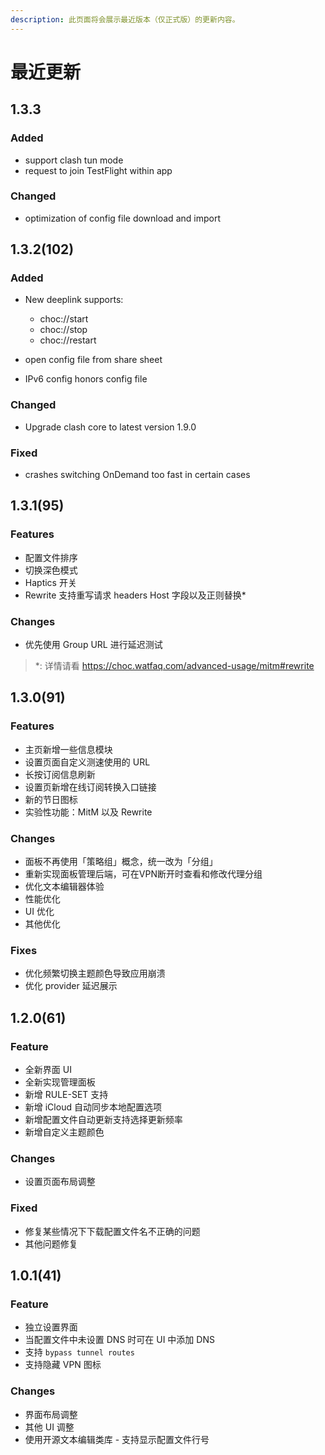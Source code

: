 ```yaml
---
description: 此页面将会展示最近版本（仅正式版）的更新内容。
---
```


# 最近更新

## 1.3.3

### Added
- support clash tun mode
- request to join TestFlight within app

### Changed
- optimization of config file download and import

## 1.3.2(102)

### Added
- New deeplink supports:
  - choc://start
  - choc://stop
  - choc://restart  

- open config file from share sheet
- IPv6 config honors config file
### Changed
- Upgrade clash core to latest version 1.9.0

### Fixed
- crashes switching OnDemand too fast in certain cases


## 1.3.1(95)

### Features
 - 配置文件排序
 - 切换深色模式
 - Haptics 开关
 - Rewrite 支持重写请求 headers Host 字段以及正则替换*

### Changes
 - 优先使用 Group URL 进行延迟测试

> *: 详情请看 https://choc.watfaq.com/advanced-usage/mitm#rewrite

## 1.3.0(91)

### Features
- 主页新增一些信息模块
- 设置页面自定义测速使用的 URL
- 长按订阅信息刷新
- 设置页新增在线订阅转换入口链接
- 新的节日图标
- 实验性功能：MitM 以及 Rewrite

### Changes
- 面板不再使用「策略组」概念，统一改为「分组」
- 重新实现面板管理后端，可在VPN断开时查看和修改代理分组
- 优化文本编辑器体验
- 性能优化
- UI 优化
- 其他优化
### Fixes
- 优化频繁切换主题颜色导致应用崩溃
- 优化 provider 延迟展示

## 1.2.0(61)

### Feature

* 全新界面 UI
* 全新实现管理面板
* 新增 RULE-SET 支持
* 新增 iCloud 自动同步本地配置选项
* 新增配置文件自动更新支持选择更新频率
* 新增自定义主题颜色

### Changes

* 设置页面布局调整

### Fixed

* 修复某些情况下下载配置文件名不正确的问题
* 其他问题修复

## 1.0.1(41)

### Feature

* 独立设置界面
* 当配置文件中未设置 DNS 时可在 UI 中添加 DNS
* 支持 `bypass tunnel routes`
* 支持隐藏 VPN 图标

### Changes

* 界面布局调整
* 其他 UI 调整
* 使用开源文本编辑类库 - 支持显示配置文件行号

